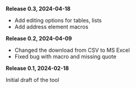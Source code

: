 **Release 0.3, 2024-04-18**

- Add editing options for tables, lists
- Add address element macros

**Release 0.2, 2024-04-09**

- Changed the download from CSV to MS Excel
- Fixed bug with macro and missing quote


**Release 0.1, 2024-02-18**

Initial draft of the tool